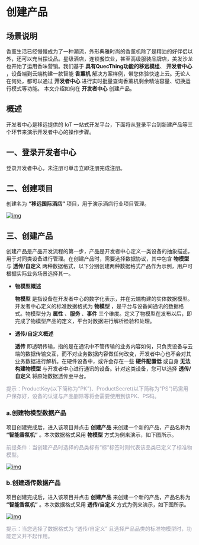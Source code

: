 # 创建产品
## __场景说明__
香薰生活已经慢慢成为了一种潮流，外形典雅时尚的香薰机除了是精油的好伴侣以外，还可以充当摆设品。星级酒店，连锁餐饮业，甚至高级服装品牌店，美发沙龙也开始了运用香味营销。我们基于 __具有QuecThing功能的移远模组__、 __开发者中心__ ，设备端到云端构建一款智能 __香薰机__ 解决方案样例，带您体验快速上云。无论人在何处，都可以通过 __开发者中心__ 进行实时批量查询香薰机剩余精油容量、切换运行模式等功能。   本文介绍如何在 __开发者中心__ 创建产品。

## __概述__

开发者中心是移远提供的 IoT 一站式开发平台，下面将从登录平台到新建产品等三个环节来演示开发者中心的操作步骤。

## __一、登录开发者中心__

登录<a :href="toDevelopCenter()" target="_blank">开发者中心</a>，未注册可单击<a :href="toDevelopCenter('registerType')" target="_blank">立即注册</a>完成注册。


## __二、创建项目__
创建名为 __“移远国际酒店”__ 项目，用于演示酒店行业项目管理。

<a data-fancybox title="img" href="/deviceDevelop/platform/platform-01.png">![img](/deviceDevelop/platform/platform-01.png)</a>

## __三、创建产品__
创建产品是产品开发流程的第一步，产品是开发者中心定义一类设备的抽象描述，用于对同类设备进行管理。在创建产品时，需要选择数据协议，其中包含 __物模型__ 与 __透传/自定义__ 两种数据格式，以下分别创建两种数据格式产品作为示例，用户可根据实际业务场景选择其一。

* __物模型概述__

	__物模型__ 是指设备在开发者中心的数字化表示，并在云端构建的实体数据模型。开发者中心定义的标准数据格式为 __物模型__ ，是平台与设备间通讯的数据格式。物模型分为 __属性__ 、__服务__ 、__事件__ 三个维度。定义了物模型在发布以后，即完成了物模型产品的定义，平台对数据进行解析检验和处理。

* __透传/自定义概述__ 

	__透传__ 即透明传输，指的是在通讯中不管传输的业务内容如何，只负责设备与云端的数据传输交互，而不对业务数据内容做任何改变，开发者中心也不会对其业务数据进行解析。在硬件设备中，或许会存在一些 __硬件配置低__ 或自身 __无法构建物模型__ 与开发者中心进行通讯的设备。针对这类设备，您可以选择 __透传/自定义__ 将原始数据透传至平台。

<font color=#999AAA >提示：ProductKey(以下简称为"PK")、ProductSecret(以下简称为"PS")码需用户保存好，设备的认证与产品删除等将会需要使用到该PK、PS码。</font>

### __a.创建物模型数据产品__
项目创建完成后，进入该项目并点击 __创建产品__ 来创建一个新的产品，产品名称为 __“智能香氛机”__ 。本次数据格式采用 __物模型__ 方式为例来演示，如下图所示。


<font color=#999AAA >前提条件：当创建产品时选择的品类标有“标”标签时则代表该品类已定义了标准物模型。</font>

<a data-fancybox title="img" href="/deviceDevelop/cellular/speediness/resource/platform/platform-02.png">![img](/deviceDevelop/cellular/speediness/resource/platform/platform-02.png)</a>

### __b.创建透传数据产品__

项目创建完成后，进入该项目并点击 __创建产品__ 来创建一个新的产品，产品名称为 __“智能香氛机”__ 。本次数据格式采用 __透传/自定义__ 方式为例来演示，如下图所示。

<a data-fancybox title="img" href="/deviceDevelop/cellular/speediness/resource/platform/platform-03.png">![img](/deviceDevelop/cellular/speediness/resource/platform/platform-03.png)</a>

<font color=#999AAA >提示：当您选择了数据格式为 “透传/自定义” 且选择产品品类的标准物模型时，功能定义并不起作用。</font>



 